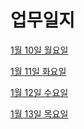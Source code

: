 # 업무일지

[1월 10일 월요일](https://lab.ssafy.com/s06-webmobile1-sub1/S06P11C101/-/blob/9871664fd82adb1182d2afc6e73af02131a6fff2/%EA%B8%B0%EB%A1%9D&%EC%A0%95%EB%A6%AC%EC%9A%A9/0110.md)

[1월 11일 화요일](https://lab.ssafy.com/s06-webmobile1-sub1/S06P11C101/-/blob/9871664fd82adb1182d2afc6e73af02131a6fff2/%EA%B8%B0%EB%A1%9D&%EC%A0%95%EB%A6%AC%EC%9A%A9/0111.md)

[1월 12일 수요일](https://lab.ssafy.com/s06-webmobile1-sub1/S06P11C101/-/blob/9871664fd82adb1182d2afc6e73af02131a6fff2/%EA%B8%B0%EB%A1%9D&%EC%A0%95%EB%A6%AC%EC%9A%A9/0112.md)

[1월 13일 목요일](https://lab.ssafy.com/s06-webmobile1-sub1/S06P11C101/-/blob/9871664fd82adb1182d2afc6e73af02131a6fff2/%EA%B8%B0%EB%A1%9D&%EC%A0%95%EB%A6%AC%EC%9A%A9/0113.md)

